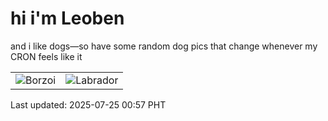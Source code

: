 # hi i'm Leoben

and i like dogs—so have some random dog pics that change whenever my CRON feels like it

|  |  |
|--------|----------|
| ![Borzoi](https://random-dog-vercel.vercel.app/api/random-borzoi?v=1753376235) | ![Labrador](https://random-dog-vercel.vercel.app/api/random-labrador?v=1753376235) |

Last updated: 2025-07-25 00:57 PHT
